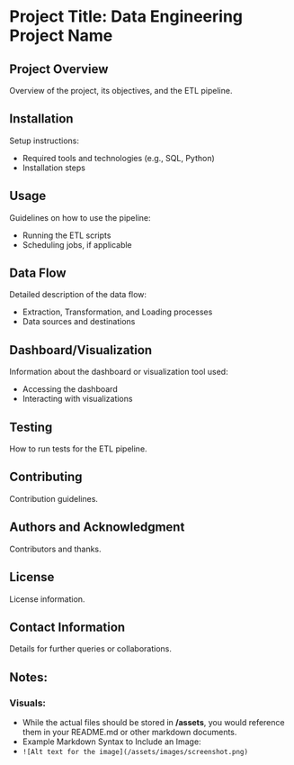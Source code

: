 # Project Title: Data Engineering Project Name

## Project Overview
Overview of the project, its objectives, and the ETL pipeline.

## Installation
Setup instructions:
- Required tools and technologies (e.g., SQL, Python)
- Installation steps

## Usage
Guidelines on how to use the pipeline:
- Running the ETL scripts
- Scheduling jobs, if applicable

## Data Flow
Detailed description of the data flow:
- Extraction, Transformation, and Loading processes
- Data sources and destinations

## Dashboard/Visualization
Information about the dashboard or visualization tool used:
- Accessing the dashboard
- Interacting with visualizations

## Testing
How to run tests for the ETL pipeline.

## Contributing
Contribution guidelines.

## Authors and Acknowledgment
Contributors and thanks.

## License
License information.

## Contact Information
Details for further queries or collaborations.

## Notes:
### Visuals: 
- While the actual files should be stored in **/assets**, you would reference them in your README.md or other markdown documents.
- Example Markdown Syntax to Include an Image:
- `![Alt text for the image](/assets/images/screenshot.png)`